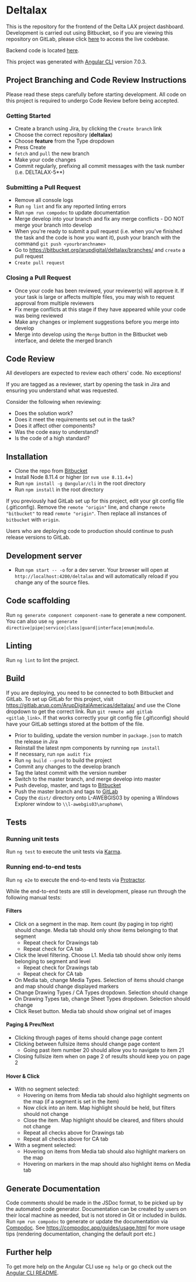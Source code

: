 # Deltalax

This is the repository for the frontend of the Delta LAX project dashboard. Development is carried out using Bitbucket, so if you are viewing this repository on GitLab, please click [here](https://bitbucket.org/arupdigital/deltalax/) to access the live codebase.

Backend code is located [here](https://bitbucket.org/arupdigital/deltalax_rest_api/).

This project was generated with [Angular CLI](https://github.com/angular/angular-cli) version 7.0.3.

## Project Branching and Code Review Instructions

Please read these steps carefully before starting development. All code on this project is required to undergo Code Review before being accepted.

### Getting Started
* Create a branch using Jira, by clicking the `Create branch` link
* Choose the correct repository (**deltalax**)
* Choose **feature** from the Type dropdown
* Press Create
* `fetch` and `pull` the new branch
* Make your code changes
* Commit regularly, prefixing all commit messages with the task number (i.e. DELTALAX-5**)

### Submitting a Pull Request
* Remove all console logs
* Run `ng lint` and fix any reported linting errors
* Run `npm run compodoc` to update documentation
* Merge develop into your branch and fix any merge conflicts - DO NOT merge your branch into develop
* When you're ready to submit a pull request (i.e. when you've finished the task and the code is how you want it), push your branch with the command `git push <yourbranchname>`
* Go to https://bitbucket.org/arupdigital/deltalax/branches/ and `create` a pull request
* `Create pull request`

### Closing a Pull Request
* Once your code has been reviewed, your reviewer(s) will approve it. If your task is large or affects multiple files, you may wish to request approval from multiple reviewers
* Fix merge conflicts at this stage if they have appeared while your code was being reviewed
* Make any changes or implement suggestions before you merge into develop
* Merge into develop using the `Merge` button in the Bitbucket web interface, and delete the merged branch

## Code Review

All developers are expected to review each others' code. No exceptions!

If you are tagged as a reviewer, start by opening the task in Jira and ensuring you understand what was requested.

Consider the following when reviewing:

* Does the solution work?
* Does it meet the requirements set out in the task?
* Does it affect other components?
* Was the code easy to understand?
* Is the code of a high standard?

## Installation  
* Clone the repo from [Bitbucket](https://bitbucket.org/arupdigital/deltalax/)
* Install Node 8.11.4 or higher (or `nvm use 8.11.4`+)
* Run `npm install -g @angular/cli` in the root directory  
* Run `npm install` in the root directory

If you previously had GitLab set up for this project, edit your git config file (.git\config).
Remove the `remote "origin"` line, and change `remote "bitbucket"` to read `remote "origin"`. Then replace all instances of `bitbucket` with `origin`.

Users who are deploying code to production should continue to push release versions to GitLab.

## Development server

* Run `npm start -- -o` for a dev server. Your browser will open at `http://localhost:4200/deltalax` and will automatically reload if you change any of the source files.

## Code scaffolding

Run `ng generate component component-name` to generate a new component. You can also use `ng generate directive|pipe|service|class|guard|interface|enum|module`.

## Linting  

Run `ng lint` to lint the project.

## Build

If you are deploying, you need to be connected to both Bitbucket and GitLab. To set up GitLab for this project, visit https://gitlab.arup.com/ArupDigitalAmericas/deltalax/ and use the Clone dropdown to get the correct link. Run `git remote add gitlab <gitlab_link>`. If that works correctly your git config file (.git\config) should have your GitLab settings stored at the bottom of the file.

* Prior to building, update the version number in `package.json` to match the release in Jira
* Reinstall the latest npm components by running `npm install`
* If necessary, run `npm audit fix`
* Run `ng build --prod` to build the project
* Commit any changes to the develop branch
* Tag the latest commit with the version number
* Switch to the master branch, and merge develop into master
* Push develop, master, and tags to [Bitbucket](https://bitbucket.org/arupdigital/deltalax/)
* Push the master branch and tags to [GitLab](https://gitlab.arup.com/ArupDigitalAmericas/deltalax/)
* Copy the `dist/` directory onto L-AWEBGIS03 by opening a Windows Explorer window to `\\l-awebgis03\aruphome\`

## Tests

### Running unit tests

Run `ng test` to execute the unit tests via [Karma](https://karma-runner.github.io).

### Running end-to-end tests

Run `ng e2e` to execute the end-to-end tests via [Protractor](http://www.protractortest.org/).

While the end-to-end tests are still in development, please run through the following manual tests:

#### Filters
  * Click on a segment in the map. Item count (by paging in top right) should change. Media tab should only show items belonging to that segment
    * Repeat check for Drawings tab
    * Repeat check for CA tab
  * Click the level filtering. Choose L1. Media tab should show only items belonging to segment and level
    * Repeat check for Drawings tab
    * Repeat check for CA tab
  * On Media tab, change Media Types. Selection of items should change and map should change displayed markers
  * Change Drawing Types / CA Types dropdown. Selection should change
  * On Drawing Types tab, change Sheet Types dropdown. Selection should change
  * Click Reset button. Media tab should show original set of images

#### Paging & Prev/Next
  * Clicking through pages of items should change page content
  * Clicking between fullsize items should change page content
    * Going past item number 20 should allow you to navigate to item 21
  * Closing fullsize item when on page 2 of results should keep you on page 2

#### Hover & Click
  * With no segment selected:
    * Hovering on items from Media tab should also highlight segments on the map (if a segment is set in the item)
    * Now click into an item. Map highlight should be held, but filters should not change
    * Close the item. Map highlight should be cleared, and filters should not change
    * Repeat all checks above for Drawings tab
    * Repeat all checks above for CA tab
  * With a segment selected:
    * Hovering on items from Media tab should also highlight markers on the map
    * Hovering on markers in the map should also highlight items on Media tab

## Generate Documentation

Code comments should be made in the JSDoc format, to be picked up by the automated code generator.
Documentation can be created by users on their local machine as needed, but is not stored in Git or included in builds.
Run `npm run compodoc` to generate or update the documentation via [Compodoc](https://compodoc.app/).
See https://compodoc.app/guides/usage.html for more usage tips (rendering documentation, changing the default port etc.)

## Further help

To get more help on the Angular CLI use `ng help` or go check out the [Angular CLI README](https://github.com/angular/angular-cli/blob/master/README.md).
